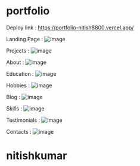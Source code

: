 # portfolio

Deploy link : https://portfolio-nitish8800.vercel.app/

Landing Page : ![image](https://user-images.githubusercontent.com/81190422/158531702-b7f97859-73af-4475-93c0-6d8bad6f77c6.png)

Projects : ![image](https://user-images.githubusercontent.com/81190422/158531829-259f422c-69a9-48d1-96d6-eeeb195ee3c2.png)

About : ![image](https://user-images.githubusercontent.com/81190422/158531879-964ffd7e-d545-4a49-8aa6-c88ee45dc6e1.png)

Education : ![image](https://user-images.githubusercontent.com/81190422/158531941-6ff71f83-ba20-4331-a632-c5b7015798f2.png)

Hobbies : ![image](https://user-images.githubusercontent.com/81190422/158531995-602bc92d-6a80-4957-9a18-056aec6b8a6c.png)

Blog : ![image](https://user-images.githubusercontent.com/81190422/158532088-37ca1a6c-12fe-4ad8-bf0d-2ff2a6e99ff1.png)

Skills : ![image](https://user-images.githubusercontent.com/81190422/158532208-8b2eac31-0bf4-4878-b21c-4a14555f8624.png)

Testimonials : ![image](https://user-images.githubusercontent.com/81190422/158532444-ffcd7f9e-da09-411f-a5fb-a3886da0e075.png)

Contacts : ![image](https://user-images.githubusercontent.com/81190422/158532303-0e6bb726-595e-4b0a-8202-3e7c31fc4c44.png)
# nitishkumar

